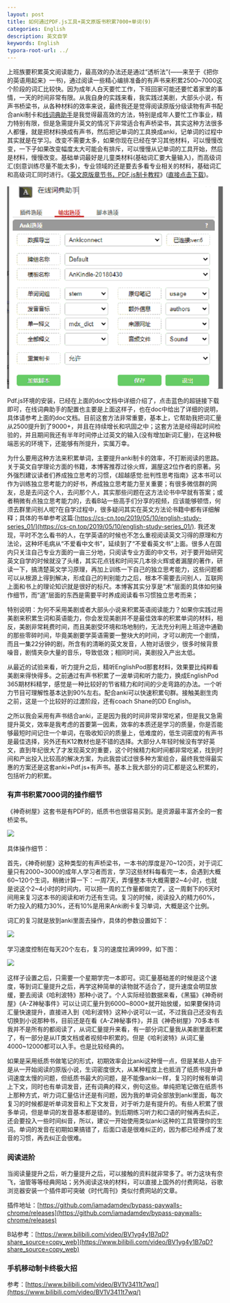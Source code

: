 ```yaml
---
layout: post
title: 如何通过PDF.js工具+英文原版书积累7000+单词(9)
categories: English
description: 英文自学
keywords: English
typora-root-url: ../
---
```


上班族要积累英文阅读能力，最高效的办法还是通过“透析法”(——来至于《把你的英语用起来》一书)，通过阅读一些精心编排准备的有声书来积累2500~7000这个阶段的词汇比较快。因为成年人白天要忙工作，下班回家可能还要忙着家里的事情，一天的时间非常有限。从我自身的实践来看，我实践过美剧，大部头小说，有声书桥梁书，从各种材料的效率来说，最终我还是觉得阅读原版分级读物有声书配合anki制卡和[线词典助手](https://chrome.google.com/webstore/detail/online-dictionary-helper/lppjdajkacanlmpbbcdkccjkdbpllajb)是我觉得最高效的方法，特别是成年人要忙工作事业，精力特别有限，但是急需提升英文的情况下非常适合有声桥梁书，其实这种方法很多人都懂，就是把材料换成有声书，然后把记单词的工具换成anki，记单词的过程中其实就是在学习。改变不需要太多，如果你现在已经在学习其他材料，可以慢慢改变，一下子如果改变幅度太大可能会有排斥，可以慢慢从记单词的工具开始，然后是材料，慢慢改变。基础单词最好是儿童类材料(基础词汇要大量输入)，而高级词汇(刻意训练尽量不能太多)，专业领域的还是要去多看专业相关的材料，基础词汇和高级词汇同时进行。《[英文原版章节书，PDF.js制卡教程](https://cs-cn.top/assets/doc/英文原版章节书PDFJS制卡教程.docx)》([直接点击下载](https://cs-cn.top/assets/doc/英文原版章节书PDFJS制卡教程.docx))。



![online_dictionary_help_2827.png](/images/posts/online_dictionary_help_2827.png)

Pdf.js环境的安装，已经在上面的doc文档中详细介绍了，点击蓝色的超链接下载即可，在线词典助手的配置也主要是上面这样子，也在doc中给出了详细的说明，具体请参考上面的doc文档。目前这套方法非常重要，基本上，它帮助我把词汇量从2500提升到了9000+，并且在持续增长和巩固之中；这套方法是经得起时间检验的，并且期间我还有半年时间停止过英文的输入(没有增加新词汇量)，在这种极端恶劣的环境下，还能够有所提升，实属万幸。

为什么要用这种方法来积累单词，主要提升anki制卡的效率，不打断阅读的思路。关于英文自学理论方面的书籍，本博客推荐过徐火辉，漏屋这2位作者的原著。另外强烈建议读者们养成独立思考的习惯，《超越感觉:批判性思考指南》这本书可以作为训练独立思考能力的好书，养成独立思考能力至关重要；有很多微信群的网友，总是去问这个人，去问那个人，其实那些问题在这方法论书中早就有答案；或者稍微有点独立思考能力的，去看B站一些高手们分享的视频，应该能够顿悟，何须去群里问别人呢?在自学过程中，很多疑问其实在英文方法论书籍中都有详细解释；具体的书单参考这篇:[https://cs-cn.top/2019/05/10/english-study-series_01/](https://cs-cn.top/2019/05/10/english-study-series_01/). 我还发现，平时不怎么看书的人，在学英语的时候也不怎么重视阅读英文习得的原理和方法论，这种坏毛病从“不爱看中文书”，延续到了“不爱看英文书”上面。很多人在国内只关注自己专业方面的一亩三分地，只阅读专业方面的中文书，对于要开始研究英文自学的时候就没了头绪，其实花点钱和时间买几本徐火辉或者漏屋的著作，研读一下，搞清楚英文学习原理，再加上训练一下自己的独立思考能力，这些问题都可以从根源上得到解决，形成自己的判别能力之后，根本不需要去问别人，互联网上面和书上的理论知识就是很好的标尺。本博客其实分享是“术”层面的具体如何操作细节，而“道”层面的东西是需要平时养成阅读看书习惯独立思考而来；

特别说明：为何不采用美剧或者大部头小说来积累英语阅读能力？如果你实践过用美剧来积累生词和英语能力，你会发现美剧并不是最佳效率的积累单词的材料，相反，美剧非常耗费时间，而且美剧受环境和场地制约，无法充分利用上班途中通勤的那些零碎时间，毕竟美剧要学英语需要一整块大的时间，才可以刷完一个剧情，而且一集22分钟的剧，所含有的清晰的英文发音，人物对话很少，很多时候背景噪音，剧情夹杂大量的音乐，导致低效；相同时间，美剧投入产出太低。

从最近的试验来看，听力提升之后，精听EnglishPod那套材料，效果要比纯粹看美剧来得快得多。之前通过有声书积累了一波单词和听力能力，换成EnglishPod 365期材料精学，感觉是一种比较好的节省精力和时间的少走弯路的办法。一个听力节目可理解性基本达到90%左右。配合anki可以快速积累句群。接触美剧生肉之前，这是一个比较好的过渡阶段，还有coach Shane的DD English。

之所以我会采用有声书结合anki，正是因为我的时间非常非常吃紧，但是我又急需提升英文，效率是我考虑的首要第一因素，效率的本质还是学习的质量，你是否能够最短时间记住一个单词，在吸收知识的质量上，低难度的，低生词密度的有声书是最佳选择，另外还有K12教材也是不错的选择。大部分人年轻时候没有学好英文，直到年纪很大了才发现英文的重要，这个时候精力和时间都非常吃紧，找到时间和产出投入比较高的解决方案，为此我尝试过很多种方案组合，最终我觉得最实惠的方案还是这套anki+Pdf.js+有声书。基本上我大部分的词汇都是这么积累的，包括听力的积累。

### 有声书积累7000词的操作细节

《神奇树屋》这套书是有PDF的，纸质书也很容易买到。是资源最丰富齐全的一套桥梁书。

<img src="https://cs-cn.top//images/posts/20210713044649.png">

具体操作细节：

首先，《神奇树屋》这种类型的有声桥梁书，一本书的厚度是70~120页，对于词汇量只有2000~3000的成年人学习者而言，学习这些材料每看完一本，会遇到大概60~120个生词，稍微计算一下：一周7天，弄懂整本书大概需要2~4小时，也就是说这个2~4小时的时间内，可以把一周的工作量都做完了，这一周剩下的6天时间用来复习这本书的阅读和听力还有生词。复习的时候，阅读投入的精力60%，听力投入的精力30%，还有10%是用来Anki刷卡复习单词，大概是这个比例。

词汇的复习就是放到anki里面去操作，具体的参数设置如下：

<img src="https://cs-cn.top/images/posts/learning_speed4781.png"/>

学习速度控制在每天20个左右，复习的速度拉满9999，如下图：

<img src="https://cs-cn.top/images/posts/review_speed3330.png"/>

这样子设置之后，只需要一个星期学完一本即可。词汇量基础差的时候是这个速度，等到词汇量提升之后，再学这种简单的读物就不适合了，提升速度会明显放缓，要去阅读《哈利波特》那种小说了。个人实际经验数据来看，《黑猫》《神奇树屋》《A-Z神秘事件》可以让词汇量升到6000~8000+就开始放缓，如果要保持词汇量快速提升，直接进入到《哈利波特》这种小说可以一试，不过我自己还没有去切换到小说那种书，目前还是在看《A-Z神秘事件》，并且《神奇树屋》70多本书我并不是所有的都阅读了，从词汇量提升来看，有一部分词汇量我从美剧里面积累了，有一部分是从IT类文档或者视频中积累的。但是《哈利波特》从词汇量4000~12000都可以入手。也是比较经典的。

如果是采用纸质书做笔记的形式，初期效率会比anki这种慢一点，但是某些人由于是从一开始阅读的原版小说，生词密度很大，从某种程度上也抵消了纸质书提升单词速度太慢的问题，但纸质书最大的问题，是不能像anki一样，复习的时候有单词上下文，同时也有单词发音，还有词典的释义，例句这些。单纯把笔记做在纸质书上那种方式，听力词汇量估计还是有问题，因为我的单词全部放到anki里面，每次复习的时候都是听单词发音和上下文发音，对于听力是有提升的。有些人积累了很多单词，但是单词的发音基本都是错的。到后期练习听力和口语的时候再去纠正，还会要投入一些时间纠音，所以，建议一开始使用类似anki这种的工具管理你的生词。单词的发音在初期如果搞错了，后面口语是很难纠正的，因为都已经养成了发音的习惯，再去纠正会很难。

### 阅读进阶

当阅读量提升之后，听力量提升之后，可以接触的资料就非常多了。听力这块有奈飞，油管等等经典网站；另外阅读这块的材料，可以直接上国外的付费网站，谷歌浏览器安装一个插件即可突破《时代周刊》类似付费网站的文章。

插件地址：[https://github.com/iamadamdev/bypass-paywalls-chrome/releases](https://github.com/iamadamdev/bypass-paywalls-chrome/releases)

B站参考：[https://www.bilibili.com/video/BV1yg4y1B7qD?share_source=copy_web](https://www.bilibili.com/video/BV1yg4y1B7qD?share_source=copy_web)

### 手机移动制卡终极大招

参考：[https://www.bilibili.com/video/BV1V3411t7wq/](https://www.bilibili.com/video/BV1V3411t7wq/)

